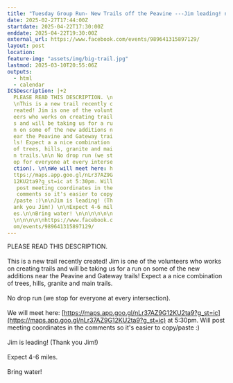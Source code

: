 ```yaml
---
title: "Tuesday Group Run- New Trails off the Peavine ---Jim leading! newer trail!"
date: 2025-02-27T17:44:00Z
startdate: 2025-04-22T17:30:00Z
enddate: 2025-04-22T19:30:00Z
external_url: https://www.facebook.com/events/989641315897129/
layout: post
location: 
feature-img: "assets/img/big-trail.jpg"
lastmod: 2025-03-10T20:55:06Z
outputs:
  - html
  - calendar
ICSDescription: |+2
  PLEASE READ THIS DESCRIPTION. \n  \nThis is a new trail recently c  reated! Jim is one of the volunt  eers who works on creating trail  s and will be taking us for a ru  n on some of the new additions n  ear the Peavine and Gateway trai  ls! Expect a a nice combination   of trees, hills, granite and mai  n trails.\n\n No drop run (we st  op for everyone at every interse  ction). \n\nWe will meet here: h  ttps://maps.app.goo.gl/nLr37AZ9G  12KU2ta9?g_st=ic at 5:30pm. Will   post meeting coordinates in the   comments so it's easier to copy  /paste :)\n\nJim is leading! (Th  ank you Jim!) \n\nExpect 4-6 mil  es.\n\nBring water! \n\n\n\n\n\n  \n\n\n\n\nhttps://www.facebook.c  om/events/989641315897129/
---
```


PLEASE READ THIS DESCRIPTION. <br>
  <br>
  This is a new trail recently created! Jim is one of the volunteers who works on creating trails and will be taking us for a run on some of the new additions near the Peavine and Gateway trails! Expect a a nice combination of trees, hills, granite and main trails.<br>
  <br>
   No drop run (we stop for everyone at every intersection). <br>
  <br>
  We will meet here&#58; [https://maps.app.goo.gl/nLr37AZ9G12KU2ta9?g_st=ic](https://maps.app.goo.gl/nLr37AZ9G12KU2ta9?g_st=ic) at 5&#58;30pm. Will post meeting coordinates in the comments so it's easier to copy/paste &#58;)<br>
  <br>
  Jim is leading! (Thank you Jim!) <br>
  <br>
  Expect 4-6 miles.<br>
  <br>
  Bring water! <br>
  <br>
  <br>
  <br>
  <br>
  <br>
  <br>
  <br>
  <br>
  <br>
  <br>
  
